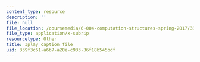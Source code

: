 ```yaml
---
content_type: resource
description: ''
file: null
file_location: /coursemedia/6-004-computation-structures-spring-2017/339f3c61a6b7a20ec93336f18b545bdf_q38KAGAKORk.srt
file_type: application/x-subrip
resourcetype: Other
title: 3play caption file
uid: 339f3c61-a6b7-a20e-c933-36f18b545bdf
---
```

